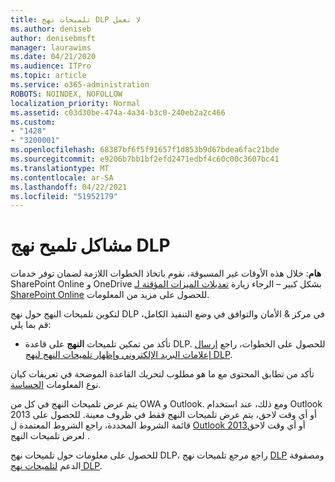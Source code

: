 ```yaml
---
title: تلميحات نهج DLP لا تعمل
ms.author: deniseb
author: denisebmsft
manager: laurawims
ms.date: 04/21/2020
ms.audience: ITPro
ms.topic: article
ms.service: o365-administration
ROBOTS: NOINDEX, NOFOLLOW
localization_priority: Normal
ms.assetid: c03d30be-474a-4a34-b3c0-240eb2a2c466
ms.custom:
- "1428"
- "3200001"
ms.openlocfilehash: 68387bf6f5f91657f1d853b9d67bdea6fac21bde
ms.sourcegitcommit: e9206b7bb1bf2efd2471edbf4c60c00c3607bc41
ms.translationtype: MT
ms.contentlocale: ar-SA
ms.lasthandoff: 04/22/2021
ms.locfileid: "51952179"
---
```

# <a name="dlp-policy-tip-issues"></a>مشاكل تلميح نهج DLP

**هام**: خلال هذه الأوقات غير المسبوقة، نقوم باتخاذ الخطوات اللازمة لضمان توفر خدمات SharePoint Online و OneDrive بشكل كبير – الرجاء زيارة [تعديلات الميزات المؤقتة لـ SharePoint Online](https://aka.ms/ODSPAdjustments) للحصول على مزيد من المعلومات.

لتكوين تلميحات النهج حول نهج DLP في مركز & الأمان والتوافق في وضع التنفيذ الكامل، قم بما يلي:

- تأكد من تمكين تلميحات **النهج** على قاعدة DLP. للحصول على الخطوات، راجع [إرسال إعلامات البريد الإلكتروني وإظهار تلميحات النهج لنهج DLP](https://docs.microsoft.com/microsoft-365/compliance/use-notifications-and-policy-tips).

تأكد من تطابق المحتوى مع ما هو مطلوب لتحريك القاعدة الموضحة في تعريفات كيان نوع المعلومات [الحساسة](https://docs.microsoft.com/microsoft-365/compliance/sensitive-information-type-entity-definitions).

يتم عرض تلميحات النهج في كل من OWA و Outlook. ومع ذلك، عند استخدام Outlook 2013 أو أي وقت لاحق، يتم عرض تلميحات النهج فقط في ظروف معينة. للحصول على قائمة الشروط المحددة، راجع الشروط المعتمدة ل [Outlook 2013](https://docs.microsoft.com/microsoft-365/compliance/use-notifications-and-policy-tips)أو أي وقت لاحق لعرض تلميحات النهج .

للحصول على معلومات حول تلميحات نهج DLP، راجع مرجع تلميحات نهج [DLP](https://docs.microsoft.com/microsoft-365/compliance/dlp-policy-tips-reference?view=o365-worldwide#support-matrix-for-dlp-policy-tips-across-microsoft-apps) ومصفوفة الدعم [لتلميحات نهج DLP](https://docs.microsoft.com/microsoft-365/compliance/dlp-policy-tips-reference?view=o365-worldwide#support-matrix-for-dlp-policy-tips-across-microsoft-apps).